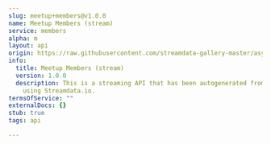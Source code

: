 ```yaml
---
slug: meetup+members@v1.0.0
name: Meetup Members (stream)
service: members
alpha: m
layout: api
origin: https://raw.githubusercontent.com/streamdata-gallery-master/asyncapi/master/_listings/meetup/meetup-members-stream-async.md
info:
  title: Meetup Members (stream)
  version: 1.0.0
  description: This is a streaming API that has been autogenerated from the Meetup
    using Streamdata.io.
termsOfService: ""
externalDocs: {}
stub: true
tags: api

---
```

